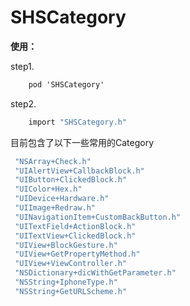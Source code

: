 # SHSCategory

**使用：**

step1.

```objective-c
    pod 'SHSCategory'
```
step2.
```objective-c
    import "SHSCategory.h"
```





目前包含了以下一些常用的Category

```objective-c
 "NSArray+Check.h"
 "UIAlertView+CallbackBlock.h"
 "UIButton+ClickedBlock.h"
 "UIColor+Hex.h"
 "UIDevice+Hardware.h"
 "UIImage+Redraw.h"
 "UINavigationItem+CustomBackButton.h"
 "UITextField+ActionBlock.h"
 "UITextView+ClickedBlock.h"
 "UIView+BlockGesture.h"
 "UIView+GetPropertyMethod.h"
 "UIView+ViewController.h"
 "NSDictionary+dicWithGetParameter.h"
 "NSString+IphoneType.h"
 "NSString+GetURLScheme.h"
```
